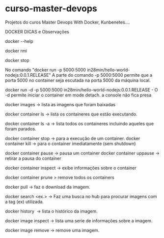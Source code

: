 # curso-master-devops
Projetos do curos Master Devops With Docker, Kunbenetes....

DOCKER DICAS e Observações

docker --help

docker rmi <id>

docker stop <id>

No comando "docker run -p 5000:5000 in28min/hello-world-nodejs:0.0.1.RELEASE"
A parte do comando -p 5000:5000 permite que a porta 5000 no container seja escutada
na porta 5000 da máquina local.

docker run -d -p 5000:5000 in28min/hello-world-nodejs:0.0.1.RELEASE - O -d permite iniciar o container em mode detach. 
a console não fica presa

docker images               -> lista as imagens que foram baixadas

docker container ls         -> lista os containeres que estão executando.

docker container ls -a      -> lista todos os containeres incluindo aqueles que foram parados.

docker container stop <id>  -> para a execução de um container.
docker container kill <id>  -> para o container imediatamente (sem shutdown)

docker container pause <id>   -> pausa um container
docker container uppause <id> -> retirar a pausa do container

docker container inspect <id> -> exibe informações sobre o container

docker container prune > remove todos os containers

docker pull            -> faz o download da imagem.

docker search <ex.>    -> Faz uma busca no hub para procurar imagens com a tag (ex) utilizada.

docker history <image name:tag ou ID> -> lista o histórico da imagem.

docker image inspect <ID> -> lista uma serie de informações sobre a imagem.

docker image remove <id ou name:tag> -> remove uma imagem.





